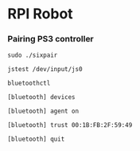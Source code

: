 # RPI Robot

### Pairing PS3 controller

`sudo ./sixpair`

`jstest /dev/input/js0`

`bluetoothctl`

`[bluetooth] devices`

`[bluetooth] agent on`

`[bluetooth] trust 00:1B:FB:2F:59:49`

`[bluetooth] quit`
